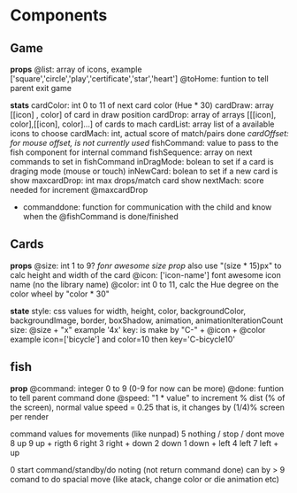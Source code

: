 # Components

## Game
**props**
@list: array of icons, example ['square','circle','play','certificate','star','heart']
@toHome: funtion to tell parent exit game

**stats**
cardColor: int 0 to 11 of next card color  (Hue * 30)
cardDraw: array [[icon] , color] of card in draw position
cardDrop: array of arrays [[[icon], color],[[icon], color]...] of cards to mach
cardList: array list of a available icons to choose
cardMach: int, actual score of match/pairs done
_cardOffset: for mouse offset, is not currently used_
fishCommand: value to pass to the fish component for internal command
fishSequence: array on next commands to set in fishCommand
inDragMode: bolean to set if a card is draging mode (mouse or touch)
inNewCard: bolean to set if a new card is show
maxcardDrop: int max drops/match card show
nextMach: score needed for increment @maxcardDrop

- commanddone: function for communication with the child and know when the @fishCommand is done/finished

## Cards
**props**
@size: int 1 to 9? _fonr awesome size prop_ also use "(size * 15)px" to calc height and width of the card
@icon: ['icon-name'] font awesome icon name (no the library name)
@color: int 0 to 11, calc the Hue degree on the color wheel by "color * 30"

**state**
style: css values for width, height, color, backgroundColor, backgroundImage, border, boxShadow, animation, animationIterationCount
size: @size + "x" example '4x'
key: is make by "C-" + @icon + @color
  example icon=['bicycle'] and color=10 then key='C-bicycle10'


## fish
**prop**
@command: integer 0 to 9 (0-9 for now can be more)
@done: funtion to tell parent command done
@speed: "1 * value" to increment % dist (% of the screen), normal value speed = 0.25  that is, it changes by (1/4)% screen per render

command values
for movements (like nunpad)
  5 nothing / stop / dont move
  8 up
  9 up + rigth
  6 right
  3 right + down
  2 down
  1 down + left
  4 left
  7 left + up
  
  0 start command/standby/do noting (not return command done)
  can by > 9 comand to do spacial move (like atack, change color or die animation etc)
